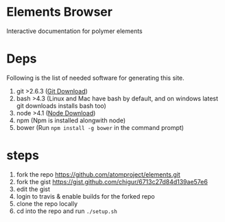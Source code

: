 # Elements Browser

Interactive documentation for polymer elements

# Deps

Following is the list of needed software for generating this site.

1. git >2.6.3 ([Git Download](http://git-scm.com/download))
2. bash >4.3 (Linux and Mac have bash by default, and on windows latest git downloads installs bash too)
3. node >4.1 ([Node Download](https://nodejs.org/en/))
4. npm (Npm is installed alongwith node)
5. bower (Run `npm install -g bower` in the command prompt)

# steps

1. fork the repo https://github.com/atomproject/elements.git
2. fork the gist https://gist.github.com/chigur/6713c27d84d139ae57e6
3. edit the gist
4. login to travis & enable builds for the forked repo
5. clone the repo locally
6. cd into the repo and run `./setup.sh`
